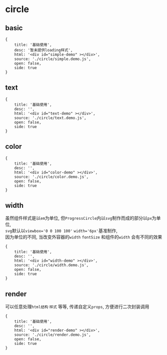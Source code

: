 # circle

## basic

````code
{
    title: '基础使用',
    desc: '暂未提供loading样式',
    html: '<div id="simple-demo" ></div>',
    source: './circle/simple.demo.js',
    open: false,
    side: true
}
````

## text


````code
{
    title: '基础使用',
    desc: '',
    html: '<div id="text-demo" ></div>',
    source: './circle/text.demo.js',
    open: false,
    side: true
}
````


## color

````code
{
    title: '基础使用',
    desc: '',
    html: '<div id="color-demo" ></div>',
    source: './circle/color.demo.js',
    open: false,
    side: true
}
````



## width
虽然组件样式是以`em`为单位, 但`ProgressCircle`内以`svg`制作而成的部分以`px`为单位,		
`svg`默认以`viewbox='0 0 100 100'` `width='6px'`基准制作,		
因为单位的不同, 当改变外容器的`width` `fontSize` 和组件的`width` 会有不同的效果

````code
{
    title: '基础使用',
    desc: '',
    html: '<div id="width-demo" ></div>',
    source: './circle/width.demo.js',
    open: false,
    side: true
}
````

## render

可以任意处理`html结构` `样式` 等等, 传递自定义`props`, 方便进行二次封装调用  

````code
{
    title: '基础使用',
    desc: '',
    html: '<div id="render-demo" ></div>',
    source: './circle/render.demo.js',
    open: false,
    side: true
}
````


